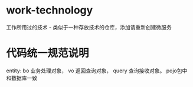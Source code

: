 # work-technology
工作所用过的技术 - 类似于一种存放技术的仓库，添加请重新创建微服务

# 代码统一规范说明
entity:
    bo 业务处理对象，
    vo 返回查询对象，
    query 查询接收对象。
pojo包中 和数据库一致
    